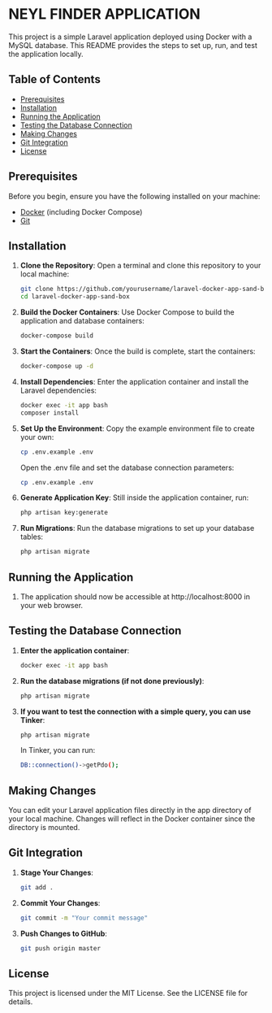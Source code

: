 # NEYL FINDER APPLICATION

This project is a simple Laravel application deployed using Docker with a MySQL database. This README provides the steps to set up, run, and test the application locally.

## Table of Contents

- [Prerequisites](#prerequisites)
- [Installation](#installation)
- [Running the Application](#running-the-application)
- [Testing the Database Connection](#testing-the-database-connection)
- [Making Changes](#making-changes)
- [Git Integration](#git-integration)
- [License](#license)

## Prerequisites

Before you begin, ensure you have the following installed on your machine:

- [Docker](https://www.docker.com/get-started) (including Docker Compose)
- [Git](https://git-scm.com/downloads)

## Installation

1. **Clone the Repository**:
   Open a terminal and clone this repository to your local machine:
   ```bash
   git clone https://github.com/yourusername/laravel-docker-app-sand-box.git
   cd laravel-docker-app-sand-box

2. **Build the Docker Containers**:
   Use Docker Compose to build the application and database containers:
   ```bash
   docker-compose build

3. **Start the Containers**:
   Once the build is complete, start the containers:
   ```bash
   docker-compose up -d

4. **Install Dependencies**:
   Enter the application container and install the Laravel dependencies:
   ```bash
   docker exec -it app bash
   composer install

5. **Set Up the Environment**:
   Copy the example environment file to create your own:
   ```bash
   cp .env.example .env
   ```

   Open the .env file and set the database connection parameters:
   ```bash
   cp .env.example .env

6. **Generate Application Key**:
   Still inside the application container, run:
   ```bash
   php artisan key:generate

7. **Run Migrations**:
   Run the database migrations to set up your database tables:
   ```bash
   php artisan migrate

## Running the Application

1. The application should now be accessible at http://localhost:8000 in your web browser.

## Testing the Database Connection

1. **Enter the application container**:
   ```bash
   docker exec -it app bash

2. **Run the database migrations (if not done previously)**:
   ```bash
   php artisan migrate

3. **If you want to test the connection with a simple query, you can use Tinker**:
   ```bash
   php artisan migrate
   ```

   In Tinker, you can run:
   ```bash
   DB::connection()->getPdo();
   ```

## Making Changes

You can edit your Laravel application files directly in the app directory of your local machine. Changes will reflect in the Docker container since the directory is mounted.

## Git Integration

1. **Stage Your Changes**:
   ```bash
   git add .

2. **Commit Your Changes**:
   ```bash
   git commit -m "Your commit message"

3. **Push Changes to GitHub**:
   ```bash
   git push origin master

## License

This project is licensed under the MIT License. See the LICENSE file for details.



